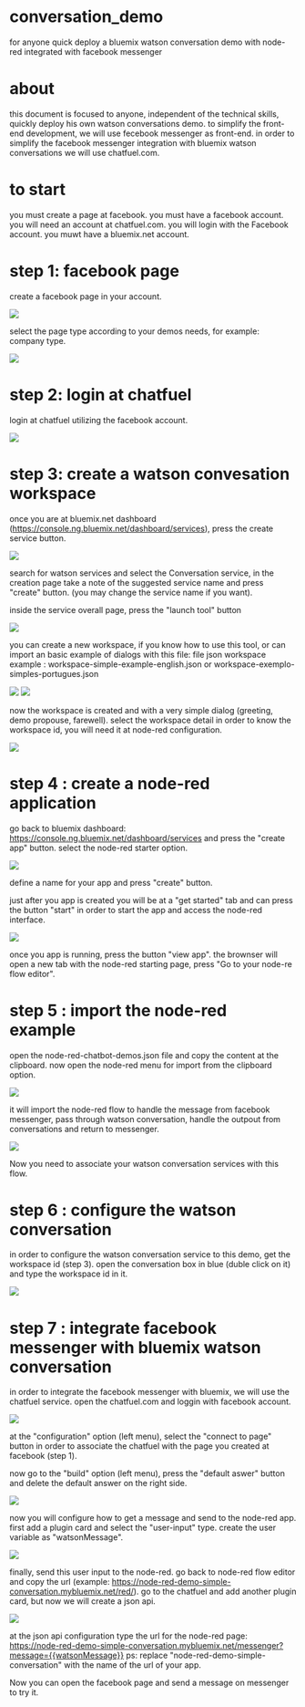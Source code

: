# conversation_demo
for anyone quick deploy a bluemix watson conversation demo with node-red integrated with facebook messenger

# about
this document is focused to anyone, independent of the technical skills, quickly deploy his own watson conversations demo.
to simplify the front-end development, we will use fecebook messenger as front-end. 
in order to simplify the facebook messenger integration with bluemix watson conversations we will use chatfuel.com.

# to start
you must create a page at facebook. you must have a facebook account.
you will need an account at chatfuel.com. you will login with the Facebook account.
you muwt have a bluemix.net account.

# step 1: facebook page
create a facebook page in your account. 

<img src="https://github.com/rickubo/conversation_demo/blob/master/img/fb_create_page.png?raw=true">

select the page type according to your demos needs, for example: company type.

<img src="https://github.com/rickubo/conversation_demo/blob/master/img/fb_create_company.png?raw=true">

# step 2: login at chatfuel
login at chatfuel utilizing the facebook account.

<img src="https://github.com/rickubo/conversation_demo/blob/master/img/chatfuel.png?raw=true">

# step 3: create a watson convesation workspace
once you are at bluemix.net dashboard (https://console.ng.bluemix.net/dashboard/services), press the create service button.

<img src="https://github.com/rickubo/conversation_demo/blob/master/img/bm_create_svr.png?raw=true">

search for watson services and select the Conversation service, in the creation page take a note of the suggested service name and press "create" button. (you may change the service name if you want).

inside the service overall page, press the "launch tool" button

<img src="https://github.com/rickubo/conversation_demo/blob/master/img/bm_conv_launch.png?raw=true">

you can create a new workspace, if you know how to use this tool, or can import an basic example of dialogs with this file:
file json workspace example : workspace-simple-example-english.json or workspace-exemplo-simples-portugues.json

<img src="https://github.com/rickubo/conversation_demo/blob/master/img/bm_cv_create_import.png?raw=true">

<img src="https://github.com/rickubo/conversation_demo/blob/master/img/bm_wk_id_import.png?raw=true">

now the workspace is created and with a very simple dialog (greeting, demo propouse, farewell). select the workspace detail in order to know the workspace id, you will need it at node-red configuration.

<img src="https://github.com/rickubo/conversation_demo/blob/master/img/bm_wk_detail_wks_id.png?raw=true">

# step 4 : create a node-red application
go back to bluemix dashboard: https://console.ng.bluemix.net/dashboard/services and press the "create app" button.
select the node-red starter option.

<img src="https://github.com/rickubo/conversation_demo/blob/master/img/bm_node-red-start.png?raw=true">

define a name for your app and press "create" button.

just after you app is created you will be at a "get started" tab and can press the button  "start" in order to start the app and access the node-red interface.

<img src="https://github.com/rickubo/conversation_demo/blob/master/img/bm_start_app.png?raw=true">

once you app is running, press the button "view app". the brownser will open a new tab with the node-red starting page, press "Go to your node-re flow editor".

# step 5 : import the node-red example
open the node-red-chatbot-demos.json file and copy the content at the clipboard.
now open the node-red menu for import from the clipboard option.

<img src="https://github.com/rickubo/conversation_demo/blob/master/img/nr-import.png?raw=true">

it will import the node-red flow to handle the message from facebook messenger, pass through watson conversation, handle the outpout from conversations and return to messenger. 

<img src="https://github.com/rickubo/conversation_demo/blob/master/img/nr-import-button.png?raw=true">

Now you need to associate your watson conversation services with this flow.


# step 6 : configure the watson conversation
in order to configure the watson conversation service to this demo, get the workspace id (step 3).
open the conversation box in blue (duble click on it) and type the workspace id in it. 

<img src="https://github.com/rickubo/conversation_demo/blob/master/img/nr-conv-wkid.png?raw=true">

# step 7 : integrate facebook messenger with bluemix watson conversation 
in order to integrate the facebook messenger with bluemix, we will use the chatfuel service. 
open the chatfuel.com and loggin with facebook account. 

<img src="https://github.com/rickubo/conversation_demo/blob/master/img/cf-config-face.png?raw=true">

at the "configuration" option (left menu), select the "connect to page" button in order to associate the chatfuel with the page you created at facebook (step 1).

now go to the "build" option (left menu), press the  "default aswer" button and delete the default answer on the right side.

<img src="https://github.com/rickubo/conversation_demo/blob/master/img/cf_default-delete.png?raw=true">

now you will configure how to get a message and send to the node-red app. 
first add a plugin card and select the "user-input" type. create the user variable as "watsonMessage".

<img src="https://github.com/rickubo/conversation_demo/blob/master/img/cf-userinput.png?raw=true">

finally, send this user input to the node-red. 
go back to node-red flow editor and copy the url (example: https://node-red-demo-simple-conversation.mybluemix.net/red/).
go to the chatfuel and add another plugin card, but now we will create a json api.

<img src="https://github.com/rickubo/conversation_demo/blob/master/img/cf-jsonapi.png?raw=true">

at the json api configuration type the url for the node-red page:
https://node-red-demo-simple-conversation.mybluemix.net/messenger?message={{watsonMessage}}
ps: replace "node-red-demo-simple-conversation" with the name of the url of your app.

Now you can open the facebook page and send a message on messenger to try it.





